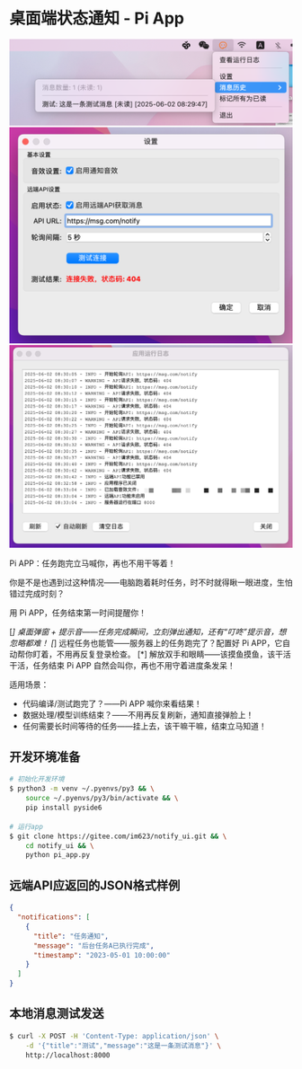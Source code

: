 # 桌面端状态通知 - Pi App

![Demo](./screenshot1.png)
![Demo](./screenshot2.png)
![Demo](./screenshot3.png)


Pi APP：任务跑完立马喊你，再也不用干等着！

你是不是也遇到过这种情况——电脑跑着耗时任务，时不时就得瞅一眼进度，生怕错过完成时刻？

用 Pi APP，任务结束第一时间提醒你！

[*] 桌面弹窗 + 提示音——任务完成瞬间，立刻弹出通知，还有“叮咚”提示音，想忽略都难！
[*] 远程任务也能管——服务器上的任务跑完了？配置好 Pi APP，它自动帮你盯着，不用再反复登录检查。
[*] 解放双手和眼睛——该摸鱼摸鱼，该干活干活，任务结束 Pi APP 自然会叫你，再也不用守着进度条发呆！

适用场景：

* 代码编译/测试跑完了？——Pi APP 喊你来看结果！
* 数据处理/模型训练结束？——不用再反复刷新，通知直接弹脸上！
* 任何需要长时间等待的任务——挂上去，该干嘛干嘛，结束立马知道！


## 开发环境准备

```sh
# 初始化开发环境
$ python3 -m venv ~/.pyenvs/py3 && \
    source ~/.pyenvs/py3/bin/activate && \
    pip install pyside6

# 运行app
$ git clone https://gitee.com/im623/notify_ui.git && \
    cd notify_ui && \
    python pi_app.py
```

## 远端API应返回的JSON格式样例

```json
{
  "notifications": [
    {
      "title": "任务通知",
      "message": "后台任务A已执行完成",
      "timestamp": "2023-05-01 10:00:00"
    }
  ]
}
```

## 本地消息测试发送

```sh
$ curl -X POST -H 'Content-Type: application/json' \
    -d '{"title":"测试","message":"这是一条测试消息"}' \
    http://localhost:8000
```
